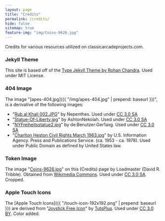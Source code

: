 ```yaml
---
layout: page
title: "Credits"
permalink: /credits/
hide: false
sitemap: true
feature-img: "img/Coins-9626.jpg"
---
```

Credits for various resources utilized on classicarcadeprojects.com.

### Jekyll Theme

This site is based off of the [Type Jekyll Theme by Rohan Chandra](https://rohanchandra.github.io/project/type/). Used under MIT License.

### 404 Image

The image "[apes-404.jpg]({{ "/img/apes-404.jpg" | prepend: baseurl }})", is a derivative of the following images:

* "[Rub al Khali 002.JPG](https://commons.wikimedia.org/wiki/File:Rub_al_Khali_002.JPG)" by Nepenthes. Used under [CC 3.0 SA](https://creativecommons.org/licenses/by-sa/3.0/)
* "[Statue-Of-Liberty.jpg](https://commons.wikimedia.org/wiki/File:Statue-Of-Liberty.jpg)" by AshtonNekolah. Used under [CC 3.0 SA](https://creativecommons.org/licenses/by-sa/3.0/)
* "[NYFreiheitsstatue2.jpg](https://commons.wikimedia.org/wiki/File:NYFreiheitsstatue2.jpg)" by de:Benutzer:Ger1axg. Used under [CC 3.0 SA](https://creativecommons.org/licenses/by-sa/3.0/)
* "[Charlton Heston Civil Rights March 1963.jpg](https://commons.wikimedia.org/wiki/Charlton_Heston#/media/File:Charlton_Heston_Civil_Rights_March_1963.jpg)" by U.S. Information Agency. Press and Publications Service. (ca. 1953 - ca. 1978). Used under Public Domain as defined by United States law.

### Token Image

The image "[Coins-9626.jpg]("https://en.wikipedia.org/wiki/Token_coin#/media/File:Coins-9626.jpg")" on this (Credits) page by Loadmaster (David R. Tribble). Obtained from [Wikimedia Commons]("https://en.wikipedia.org/wiki/Token_coin#/media/File:Coins-9626.jpg"). Used under [CC 3.0 SA](https://creativecommons.org/licenses/by-sa/3.0/). Cropped.

### Apple Touch Icons

The [Apple Touch Icons]({{ "/touch-icon-192x192.png" | prepend: baseurl }}) are derived from "[Joystick Free Icon](http://www.flaticon.com/free-icon/joystick_23402)" by [TutsPlus](http://www.flaticon.com/authors/tutsplus). Used under [CC 3.0 BY](https://creativecommons.org/licenses/by/3.0/). Color added.